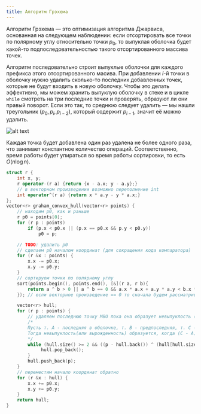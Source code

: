 ```yaml
---
title: Алгоритм Грэхема
---
```


Алгоритм Грэхема — это оптимизация алгоритма Джарвиса, основанная на следующем наблюдении: если отсортировать все точки по полярному углу относительно точки $p_0$, то выпуклая оболочка будет какой-то подпоследовательностью такого отсортированного массива точек.

Алгоритм последовательно строит выпуклые оболочки для каждого префикса этого отсортированного масива. При добавлении $i$-й точки в оболочку нужно удалить сколько-то последних добавленных точек, которые не будут входить в новую оболочку. Чтобы это делать эффективно, мы можем хранить выпуклую оболочку в стеке и в цикле `while` смотреть на три последние точки и проверять, образуют ли они правый поворот. Если это так, то среднюю следует удалить — мы нашли треугольник $(p_0, p_i, p_{i-2})$, который содержит $p_{i-1}$, значит её можно удалить.

![alt text](https://cdn.turkaramamotoru.com/ru/algoritm-grehema-4131.jpg)

Каждая точка будет добавлена один раз удалена не более одного раза, что занимает константное количество операций. Соответственно, время работы будет упираться во время работы сортировки, то есть $O(n \log n)$.

```c++
struct r {
    int x, y;
    r operator-(r a) {return {x - a.x; y - a.y};}
    // в векторном произведении возможно переполнение int
    int operator^(r a) {return x * a.y - y * a.x;}
};
vector<r> graham_convex_hull(vector<r> points) {
    // находим p0, как и раньше
    r p0 = points[0];
    for (r p : points)
        if (p.x < p0.x || (p.x == p0.x && p.y < p0.y))
            p0 = p;

    // TODO: удалить p0
    // сделаем p0 началом координат (для сокращения кода компаратора)
    for (r &x : points) {
        x.x -= p0.x;
        x.y -= p0.y;
    }
    // сортируем точки по полярному углу
    sort(points.begin(), points.end(), [&](r a, r b){
        return a ^ b > 0 || a ^ b == 0 && a.x * a.x + a.y * a.y < b.x * b.x + b.y * b.y;
    }); // если векторное произведение == 0 то сначала будем рассматривать точку, которая ближе к p0

    vector<r> hull;
    for (r p : points) {
        // удаляем последнюю точку МВО пока она образует невыпуклость (оператор "-" у точек должен быть перегружен, как и "^"
        /*
        Пусть т. A - последняя в оболочке, т. B - предпоследняя, т. C - точка, которую мы хотим добавить
        Тогда невыпуклость(или вырожденность) образуется, когда (C - A) ^ (B - A) <= 0
        */
        while (hull.size() >= 2 && ((p - hull.back()) ^ (hull[hull.size() - 2] - hull.back()) <= 0) {
             hull.pop_back();
        }
        hull.push_back(p);
    }
    // переместим начало координат обратно
    for (r &x : hull) {
        x.x += p0.x;
        x.y += p0.y;
    }
    return hull;
}
```